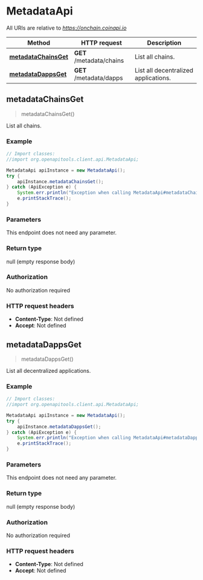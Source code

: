 # MetadataApi

All URIs are relative to *https://onchain.coinapi.io*

Method | HTTP request | Description
------------- | ------------- | -------------
[**metadataChainsGet**](MetadataApi.md#metadataChainsGet) | **GET** /metadata/chains | List all chains.
[**metadataDappsGet**](MetadataApi.md#metadataDappsGet) | **GET** /metadata/dapps | List all decentralized applications.



## metadataChainsGet

> metadataChainsGet()

List all chains.

### Example

```java
// Import classes:
//import org.openapitools.client.api.MetadataApi;

MetadataApi apiInstance = new MetadataApi();
try {
    apiInstance.metadataChainsGet();
} catch (ApiException e) {
    System.err.println("Exception when calling MetadataApi#metadataChainsGet");
    e.printStackTrace();
}
```

### Parameters

This endpoint does not need any parameter.

### Return type

null (empty response body)

### Authorization

No authorization required

### HTTP request headers

- **Content-Type**: Not defined
- **Accept**: Not defined


## metadataDappsGet

> metadataDappsGet()

List all decentralized applications.

### Example

```java
// Import classes:
//import org.openapitools.client.api.MetadataApi;

MetadataApi apiInstance = new MetadataApi();
try {
    apiInstance.metadataDappsGet();
} catch (ApiException e) {
    System.err.println("Exception when calling MetadataApi#metadataDappsGet");
    e.printStackTrace();
}
```

### Parameters

This endpoint does not need any parameter.

### Return type

null (empty response body)

### Authorization

No authorization required

### HTTP request headers

- **Content-Type**: Not defined
- **Accept**: Not defined


